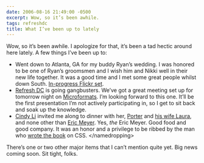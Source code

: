 ```yaml
---
date: 2006-08-16 21:49:00 -0500
excerpt: Wow, so it’s been awhile.
tags: refreshdc
title: What I’ve been up to lately
---
```


Wow, so it’s been awhile. I apologize for that, it’s been a tad hectic around here lately. A few things I’ve been up to:

- Went down to Atlanta, GA for my buddy Ryan’s wedding. I was honored to be one of Ryan’s groomsmen and I wish him and Nikki well in their new life together. It was a good time and I met some great people whilst down South. [In-progress Flickr set](http://flickr.com/photos/jgarber/sets/72157594234656541/).
- [Refresh DC](http://refresh-dc.org/) is going gangbusters. We’ve got a great meeting set up for tomorrow night on [Microformats](http://microformats.org). I’m looking forward to this one. It’ll be the first presentation I’m not actively participating in, so I get to sit back and soak up the knowledge.
- [Cindy Li](http://www.cindyli.com/) invited me along to dinner with her, [Porter](http://www.g9g.org/) and [his wife Laura](http://wonderwhy.blogspot.com/), and none other than [Eric Meyer](http://www.meyerweb.com/). Yes, _the_ Eric Meyer. Good food and good company. It was an honor and a privilege to be ribbed by the man who [wrote the book](http://www.amazon.com/gp/product/0596005253/sr=8-1/qid=1155782818/ref=pd_bbs_1/104-6272844-4299969?ie=UTF8) on CSS. &lt;/namedropping&gt;

There’s one or two other major items that I can’t mention quite yet. Big news coming soon. Sit tight, folks.